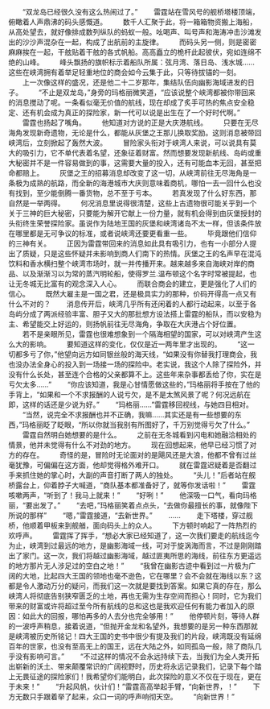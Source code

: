 　　“双龙岛已经很久没有这么热闹过了。”
　　雷霆站在雪风号的舰桥塔楼顶端，俯瞰着人声鼎沸的码头感慨道。
　　数千人汇聚于此，将一箱箱物资搬上海船，从高处望去，就好像排成数列纵队的蚂蚁一般。吆喝声、叫号声和海涛冲击沙滩发出的沙沙声混杂在一起，构成了出航前的主旋律。
　　而码头另一侧，则是密密麻麻挨在一起，干舷贴着干舷的各式帆船。高高矗立的桅杆此起彼伏，宛如连绵不绝的山峰。
　　峰头飘扬的旗帜标示着船队所属：弦月湾、落日岛、浅水城……这些在峡湾拥有着举足轻重地位的商会如今云集于此，只等待拔锚的一刻。
　　上一次像这样的盛况，还是他二十二岁那年，集结队伍向幽影海域进发的日子。
　　“不止是双龙岛，”身旁的玛格丽微笑道，“应该说整个峡湾都被你带回来的消息搅动了呢。一条看似毫无价值的航线，现在却成了炙手可热的焦点安全稳定、还有机会成为真正的探险家，新一代可以说是出生在了一个好时代啊。”
　　雷霆也扬起了嘴角。
　　他知道对方说的正是大庆港航线。
　　只要在无尽海角发现新奇遗物，无论是什么，都能从灰堡之王那儿换取奖励。这则消息被带回峡湾后，立刻掀起了轰然大波。
　　冒险家头衔对于峡湾人来说，可以说具有莫大的吸引力，它不单代表着名望，还象征着财富。然而想要发现新航线、岛屿或重大秘密并不是一件容易做到的事，这需要大量的投入，还有可能血本无回，甚至把命都赔上。
　　灰堡之王的招募消息却改变了这一切，从峡湾前往无尽海角是一条极为成熟的航路，而全新的海港城市大庆则意味着商机，哪怕一去一回什么也没有找到，至少能倒腾一番货物，总不至于亏本。
　　若真发现了什么好东西，那自然是一举两得。
　　何况消息里说得很清楚，这些上古遗物很可能关乎到一个关于三神的巨大秘密，只要能为解开它献上一份力量，就有机会得到由灰堡授封的头衔终生荣誉探险家。虽说作为陆地王国的灰堡和峡湾诸岛不太一样，但该条件放在哪里都是无可争议的标准，或者说峡湾还要更看重一些。
　　毕竟跟他们信仰的三神有关。
　　正因为雷霆带回来的消息如此具有吸引力，也有一小部分人提出了质疑，只是这些怀疑并未影响到商人们南下的热情。灰堡之王的名声早在混沌饮料和香水横扫整个峡湾市场时，就一并传播开来。越来越多来自海峡对岸的商品、以及渐渐习以为常的蒸汽明轮船，使得罗兰.温布顿这个名字时常被提起，也让无冬城无比富有的观念深入人心。
　　而联合商会的建立，更是强化了人们的信心。
　　既然大雇主是一国之君，还是极具实力的那种，价码开得高一点又有什么不对的？
　　消息传开后，峡湾几乎所有还闲着的人都行动起来，以至于各岛屿分成了两派经验丰富、胆子又大的那批想方设法搭上雷霆的船队，而以安稳为主、希望能交上好运的，则扬帆前往无尽海角，争取在大庆港占个好位置。
　　若不是亲眼所见，雷霆也很难想象到一个隔海相望的国家，可以对峡湾产生这么大的影响。
　　要知道这样的变化，仅仅是近一两年里才出现的。
　　“这一切都多亏了你，”他望向远方如同银丝般的海天线，“如果没有你替我打理商会，我也没办法全身心的投入到一场接一场的探险中。老实说，我这个人除了探险外，并没有什么长处，甚至连个合格的父亲都算不上。这些年来杂事都丢给了你，实在是亏欠太多……”
　　“你应该知道，我是心甘情愿做这些的，”玛格丽将手按在了他的手背上，“如果和一个不求报酬的人说亏欠，是不是太煞风景了呢？何况远航在即，这样的话还是少说为好。”
　　“玛格丽……”雷霆移回视线，与她四目相对。
　　“当然，说完全不求报酬也并不正确，我嘛……其实还是有一些想要的东西，”玛格丽眨了眨眼，“所以你就当我别有所图好了，千万别觉得亏欠了什么。”
　　雷霆自然明白她想要的是什么。
　　之前在无冬城看到闪电和她融洽相处的情景，他并未觉得有什么不对劲的地方。
　　现在回想起来，他早已经习惯了对方的存在。
　　奇怪的是，冒险时无论面对的是飓风还是大浪，他都不曾有过丝毫犹豫，可偏偏在这方面，他却觉得格外难开口。
　　就在雷霆迟疑着是否翻过手来抓住她的掌心时，大副的声音打断了两人的独处。
　　“头儿！”后者站在舰桥露台上，仰着脖子大喊道，“商队基本都准备好了，就等你发话啦！”
　　雷霆咳嗽两声，“听到了！我马上就来！”
　　“好咧！”
　　他深吸一口气，看向玛格丽，“要出发了。”
　　“去吧，”玛格丽笑着点点头，“去做你最擅长的事，就像陛下所说的那样”
　　“嗯，”雷霆接道，“去新世界。”
　　……
　　走下塔楼，穿过舰桥，他顺着甲板来到舰艏，面向码头上的众人。
　　下方顿时响起了一阵热烈的欢呼声。
　　雷霆挥了挥手，“想必大家已经知道了，这一次我们要走的航线迄今为止，峡湾到过最远的地方，是幽影海域一线，可对于旋涡海而言，不过是刚刚踏出了家门。这一次，我们将越过幽影海域，越过匪夷所思的海线，前往东方更遥远的地方那片无人涉足过的空白之地！”
　　“我曾在幽影古迹中看到过一片极为广阔的大地，比起四大王国的领地也毫不逊色，它在哪里？会不会就在海线以东？这都是令人激动万分的疑问，而我们这一次就是要找到答案。如果它真的存在，那么峡湾人将彻底告别狭窄匮乏的土地，再也无需为生存空间而担心！同时，它为我们带来的财富或许将超过至今所有航线的总和这也是我欢迎任何有能力者加入的原因：如此大的回报，哪怕再多的人去分也完全够用！”
　　他停顿片刻，等待人群的一波呼声稍息，接着说道，“但抛开金龙和名望外，我想要的是另一种东西那就是峡湾被历史所铭记！四大王国的史书中很少有提及我们的片段，峡湾既没有延绵百年的世家，也没有至高无上的国王，远在大陆之外，如同孤岛一般，除了商队几乎没有影响可言。”
　　“不过这样的情况不会永远持续下去，当我们为全人类开拓出崭新的沃土、带来颠覆常识的广阔视野时，历史将永远记录我们，记录下每个踏上无畏征途的探险家们！我希望你们能明白，此次探险的意义不仅在于现在，更在于未来！”
　　“升起风帆，伙计们！”雷霆高高举起手臂，“向新世界，！”
　　下方无数只手跟着举了起来，众口一词的呼声响彻天空。
　　“向新世界！”